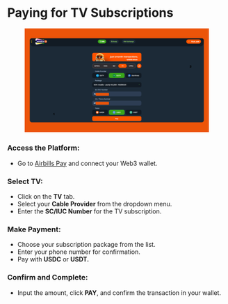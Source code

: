 # Paying for TV Subscriptions

<figure><img src="../../.gitbook/assets/Tv Airbills.png" alt=""><figcaption></figcaption></figure>

### **Access the Platform:**

* Go to [Airbills Pay](https://app.airbillspay.com/) and connect your Web3 wallet.

### **Select TV:**

* Click on the **TV** tab.
* Select your **Cable Provider** from the dropdown menu.
* Enter the **SC/IUC Number** for the TV subscription.

### **Make Payment:**

* Choose your subscription package from the list.
* Enter your phone number for confirmation.
* Pay with **USDC** or **USDT.**

### **Confirm and Complete:**

* Input the amount, click **PAY**, and confirm the transaction in your wallet.
